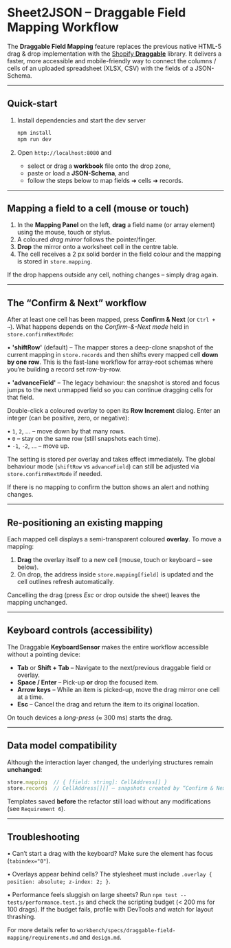 # Sheet2JSON – Draggable Field Mapping Workflow

The **Draggable Field Mapping** feature replaces the previous native HTML-5 drag & drop implementation with the [Shopify **Draggable**](https://github.com/Shopify/draggable) library.  It delivers a faster, more accessible and mobile-friendly way to connect the columns / cells of an uploaded spreadsheet (XLSX, CSV) with the fields of a JSON-Schema.

---

## Quick-start

1. Install dependencies and start the dev server

   ```bash
   npm install
   npm run dev
   ```

2. Open `http://localhost:8080` and
   * select or drag a **workbook** file onto the drop zone,
   * paste or load a **JSON-Schema**, and
   * follow the steps below to map fields ➜ cells ➜ records.

---

## Mapping a field to a cell (mouse or touch)

1. In the **Mapping Panel** on the left, **drag** a field name (or array element) using the mouse, touch or stylus.
2. A coloured *drag mirror* follows the pointer/finger.
3. **Drop** the mirror onto a worksheet cell in the centre table.
4. The cell receives a 2&nbsp;px solid border in the field colour and the mapping is stored in `store.mapping`.

If the drop happens outside any cell, nothing changes – simply drag again.

---

## The “Confirm & Next” workflow

After at least one cell has been mapped, press **Confirm & Next** (or `Ctrl + →`).  What happens depends on the _Confirm-&-Next mode_ held in `store.confirmNextMode`:

• **'shiftRow'** (default) – The mapper stores a deep-clone snapshot of the current mapping in `store.records` and then shifts every mapped cell **down by one row**.  This is the fast-lane workflow for array-root schemas where you’re building a record set row-by-row.

• **'advanceField'** – The legacy behaviour: the snapshot is stored and focus jumps to the next unmapped field so you can continue dragging cells for that field.

Double-click a coloured overlay to open its **Row Increment** dialog.  Enter an integer (can be positive, zero, or negative):

• `1`, `2`, … – move down by that many rows.  
• `0` – stay on the same row (still snapshots each time).  
• `-1`, `-2`, … – move up.

The setting is stored per overlay and takes effect immediately.  The global behaviour mode (`shiftRow` vs `advanceField`) can still be adjusted via `store.confirmNextMode` if needed.

If there is no mapping to confirm the button shows an alert and nothing changes.

---

## Re-positioning an existing mapping

Each mapped cell displays a semi-transparent coloured **overlay**.  To move a mapping:

1. **Drag** the overlay itself to a new cell (mouse, touch or keyboard – see below).
2. On drop, the address inside `store.mapping[field]` is updated and the cell outlines refresh automatically.

Cancelling the drag (press *Esc* or drop outside the sheet) leaves the mapping unchanged.

---

## Keyboard controls (accessibility)

The Draggable **KeyboardSensor** makes the entire workflow accessible without a pointing device:

* **Tab** or **Shift + Tab** – Navigate to the next/previous draggable field or overlay.
* **Space / Enter** – Pick-up **or** drop the focused item.
* **Arrow keys** – While an item is picked-up, move the drag mirror one cell at a time.
* **Esc** – Cancel the drag and return the item to its original location.

On touch devices a *long-press* (≈ 300 ms) starts the drag.

---

## Data model compatibility

Although the interaction layer changed, the underlying structures remain **unchanged**:

```js
store.mapping  // { [field: string]: CellAddress[] }
store.records  // CellAddress[][] – snapshots created by “Confirm & Next”
```

Templates saved **before** the refactor still load without any modifications (see `Requirement 6`).

---

## Troubleshooting

• Can’t start a drag with the keyboard?  Make sure the element has focus (`tabindex="0"`).

• Overlays appear behind cells?  The stylesheet must include `.overlay { position: absolute; z-index: 2; }`.

• Performance feels sluggish on large sheets?  Run `npm test -- tests/performance.test.js` and check the scripting budget (< 200 ms for 100 drags).  If the budget fails, profile with DevTools and watch for layout thrashing.

For more details refer to `workbench/specs/draggable-field-mapping/requirements.md` and `design.md`.
